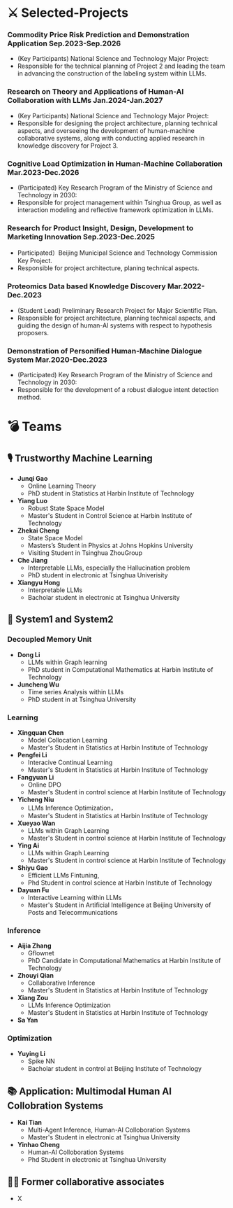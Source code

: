 # ⚔ Selected-Projects
### Commodity Price Risk Prediction and Demonstration Application **Sep.2023-Sep.2026**
  - (Key Participants)  National Science and Technology Major Project:
  - Responsible for the technical planning of Project 2 and leading the team in advancing the construction of the labeling system within LLMs.

### Research on Theory and Applications of Human-AI Collaboration with LLMs **Jan.2024-Jan.2027**
  - (Key Participants) National Science and Technology Major Project:
  -  Responsible for designing the project architecture, planning technical aspects, and overseeing the development of human-machine collaborative systems, along with conducting applied research in knowledge discovery for Project 3.
    
### Cognitive Load Optimization in Human-Machine Collaboration **Mar.2023-Dec.2026**
  - (Participated) Key Research Program of the Ministry of Science and Technology in 2030:
  - Responsible for project management within Tsinghua Group, as well as interaction modeling and reflective framework optimization in LLMs.

### Research for Product Insight, Design, Development to Marketing Innovation **Sep.2023-Dec.2025**
  - Participated）Beijing Municipal Science and Technology Commission Key Project.
  - Responsible for project architecture, planing technical aspects.

### Proteomics Data based Knowledge Discovery **Mar.2022-Dec.2023** 
  - (Student Lead) Preliminary Research Project for Major Scientific Plan.
  - Responsible for project architecture, planning technical aspects, and guiding the design of human-AI systems with respect to hypothesis proposers.
    
### Demonstration of Personified Human-Machine Dialogue System **Mar.2020-Dec.2023**
  - (Participated) Key Research Program of the Ministry of Science and Technology in 2030: 
  - Responsible for the development of a robust dialogue intent detection method.

    
# 💣 Teams
## 🎙 Trustworthy Machine Learning
   - **Junqi Gao** 
     - Online Learning Theory
     - PhD student in Statistics at Harbin Institute of Technology 
   - **Yiang Luo**
     - Robust State Space Model
     - Master's Student in Control Science at Harbin Institute of Technology
   - **Zhekai Cheng**
     - State Space Model
     - Masters’s Student in Physics at Johns Hopkins University
     - Visiting Student in Tsinghua ZhouGroup
   - **Che Jiang**
     - Interpretable LLMs, especially the Hallucination problem
     - PhD student in electronic at Tsinghua Univerisity
   - **Xiangyu Hong**
     - Interpretable LLMs
     - Bacholar student in electronic at Tsinghua University

  ## 👄 System1 and System2 
  ### Decoupled Memory Unit
   - **Dong Li**
     - LLMs within Graph learning
     - PhD student in Computational Mathematics at Harbin Institute of Technology
   - **Juncheng Wu**
     - Time series Analysis within LLMs
     - PhD student in at Tsinghua University 
  
  ### Learning 
  - **Xingquan Chen**
    - Model Collocation Learning
    - Master's Student in Statistics at Harbin Institute of Technology 
  - **Pengfei Li**
    - Interacive Continual Learning
    - Master's Student in Statistics at Harbin Institute of Technology  
  - **Fangyuan Li**
    - Online DPO
    - Master's Student in control science at Harbin Institute of Technology
  - **Yicheng Niu**
    -  LLMs Inference Optimization，
    -  Master's Student in Statistics at Harbin Institute of Technology
  - **Xueyao Wan**
    - LLMs within Graph Learning
    - Master's Student in control science at Harbin Institute of Technology
  - **Ying Ai**
    - LLMs within Graph Learning
    -  Master's Student in control science at Harbin Institute of Technology
  - **Shiyu Gao**
    -  Efficient LLMs Fintuning,
    -  Phd Student in control science at Harbin Institute of Technology
  - **Dayuan Fu**
    - Interactive Learning within LLMs
    - Master's Student in Artificial Intelligence at Beijing University of Posts and Telecommunications
  
  ### Inference 
  - **Aijia Zhang**
    - Gflownet
    - PhD Candidate in Computational Mathematics at Harbin Institute of Technology
  - **Zhouyi Qian**
    - Collaborative Inference
    - Master's Student in Statistics at Harbin Institute of Technology
  - **Xiang Zou**
    - LLMs Inference Optimization
    - Master's Student in Statistics at Harbin Institute of Technology
  - **Sa Yan** 
  ### Optimization 
  - **Yuying Li**
    - Spike NN
    - Bacholar student in control at Beijing Institute of Technology

## 📚 Application: Multimodal Human AI Collobration Systems
  - **Kai Tian**
    - Multi-Agent Inference, Human-AI Colloboration Systems
    - Master's Student in electronic at Tsinghua University
  - **Yinhao Cheng**
    - Human-AI Colloboration Systems 
    - Phd Student in electronic at Tsinghua University

## 👬🏻 Former collaborative associates
  - X


 

